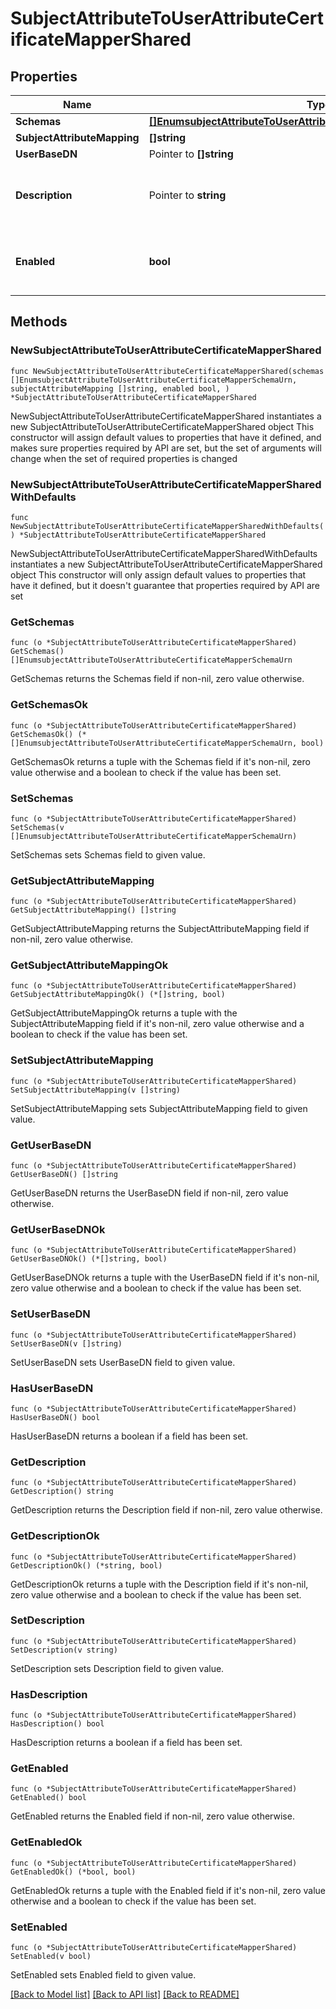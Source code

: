 # SubjectAttributeToUserAttributeCertificateMapperShared

## Properties

Name | Type | Description | Notes
------------ | ------------- | ------------- | -------------
**Schemas** | [**[]EnumsubjectAttributeToUserAttributeCertificateMapperSchemaUrn**](EnumsubjectAttributeToUserAttributeCertificateMapperSchemaUrn.md) |  | 
**SubjectAttributeMapping** | **[]string** |  | 
**UserBaseDN** | Pointer to **[]string** |  | [optional] 
**Description** | Pointer to **string** | A description for this Certificate Mapper | [optional] 
**Enabled** | **bool** | Indicates whether the Certificate Mapper is enabled. | 

## Methods

### NewSubjectAttributeToUserAttributeCertificateMapperShared

`func NewSubjectAttributeToUserAttributeCertificateMapperShared(schemas []EnumsubjectAttributeToUserAttributeCertificateMapperSchemaUrn, subjectAttributeMapping []string, enabled bool, ) *SubjectAttributeToUserAttributeCertificateMapperShared`

NewSubjectAttributeToUserAttributeCertificateMapperShared instantiates a new SubjectAttributeToUserAttributeCertificateMapperShared object
This constructor will assign default values to properties that have it defined,
and makes sure properties required by API are set, but the set of arguments
will change when the set of required properties is changed

### NewSubjectAttributeToUserAttributeCertificateMapperSharedWithDefaults

`func NewSubjectAttributeToUserAttributeCertificateMapperSharedWithDefaults() *SubjectAttributeToUserAttributeCertificateMapperShared`

NewSubjectAttributeToUserAttributeCertificateMapperSharedWithDefaults instantiates a new SubjectAttributeToUserAttributeCertificateMapperShared object
This constructor will only assign default values to properties that have it defined,
but it doesn't guarantee that properties required by API are set

### GetSchemas

`func (o *SubjectAttributeToUserAttributeCertificateMapperShared) GetSchemas() []EnumsubjectAttributeToUserAttributeCertificateMapperSchemaUrn`

GetSchemas returns the Schemas field if non-nil, zero value otherwise.

### GetSchemasOk

`func (o *SubjectAttributeToUserAttributeCertificateMapperShared) GetSchemasOk() (*[]EnumsubjectAttributeToUserAttributeCertificateMapperSchemaUrn, bool)`

GetSchemasOk returns a tuple with the Schemas field if it's non-nil, zero value otherwise
and a boolean to check if the value has been set.

### SetSchemas

`func (o *SubjectAttributeToUserAttributeCertificateMapperShared) SetSchemas(v []EnumsubjectAttributeToUserAttributeCertificateMapperSchemaUrn)`

SetSchemas sets Schemas field to given value.


### GetSubjectAttributeMapping

`func (o *SubjectAttributeToUserAttributeCertificateMapperShared) GetSubjectAttributeMapping() []string`

GetSubjectAttributeMapping returns the SubjectAttributeMapping field if non-nil, zero value otherwise.

### GetSubjectAttributeMappingOk

`func (o *SubjectAttributeToUserAttributeCertificateMapperShared) GetSubjectAttributeMappingOk() (*[]string, bool)`

GetSubjectAttributeMappingOk returns a tuple with the SubjectAttributeMapping field if it's non-nil, zero value otherwise
and a boolean to check if the value has been set.

### SetSubjectAttributeMapping

`func (o *SubjectAttributeToUserAttributeCertificateMapperShared) SetSubjectAttributeMapping(v []string)`

SetSubjectAttributeMapping sets SubjectAttributeMapping field to given value.


### GetUserBaseDN

`func (o *SubjectAttributeToUserAttributeCertificateMapperShared) GetUserBaseDN() []string`

GetUserBaseDN returns the UserBaseDN field if non-nil, zero value otherwise.

### GetUserBaseDNOk

`func (o *SubjectAttributeToUserAttributeCertificateMapperShared) GetUserBaseDNOk() (*[]string, bool)`

GetUserBaseDNOk returns a tuple with the UserBaseDN field if it's non-nil, zero value otherwise
and a boolean to check if the value has been set.

### SetUserBaseDN

`func (o *SubjectAttributeToUserAttributeCertificateMapperShared) SetUserBaseDN(v []string)`

SetUserBaseDN sets UserBaseDN field to given value.

### HasUserBaseDN

`func (o *SubjectAttributeToUserAttributeCertificateMapperShared) HasUserBaseDN() bool`

HasUserBaseDN returns a boolean if a field has been set.

### GetDescription

`func (o *SubjectAttributeToUserAttributeCertificateMapperShared) GetDescription() string`

GetDescription returns the Description field if non-nil, zero value otherwise.

### GetDescriptionOk

`func (o *SubjectAttributeToUserAttributeCertificateMapperShared) GetDescriptionOk() (*string, bool)`

GetDescriptionOk returns a tuple with the Description field if it's non-nil, zero value otherwise
and a boolean to check if the value has been set.

### SetDescription

`func (o *SubjectAttributeToUserAttributeCertificateMapperShared) SetDescription(v string)`

SetDescription sets Description field to given value.

### HasDescription

`func (o *SubjectAttributeToUserAttributeCertificateMapperShared) HasDescription() bool`

HasDescription returns a boolean if a field has been set.

### GetEnabled

`func (o *SubjectAttributeToUserAttributeCertificateMapperShared) GetEnabled() bool`

GetEnabled returns the Enabled field if non-nil, zero value otherwise.

### GetEnabledOk

`func (o *SubjectAttributeToUserAttributeCertificateMapperShared) GetEnabledOk() (*bool, bool)`

GetEnabledOk returns a tuple with the Enabled field if it's non-nil, zero value otherwise
and a boolean to check if the value has been set.

### SetEnabled

`func (o *SubjectAttributeToUserAttributeCertificateMapperShared) SetEnabled(v bool)`

SetEnabled sets Enabled field to given value.



[[Back to Model list]](../README.md#documentation-for-models) [[Back to API list]](../README.md#documentation-for-api-endpoints) [[Back to README]](../README.md)


